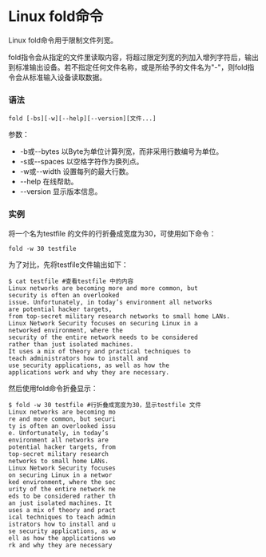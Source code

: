 # Linux fold命令

Linux fold命令用于限制文件列宽。

fold指令会从指定的文件里读取内容，将超过限定列宽的列加入增列字符后，输出到标准输出设备。若不指定任何文件名称，或是所给予的文件名为"-"，则fold指令会从标准输入设备读取数据。

### 语法

    fold [-bs][-w][--help][--version][文件...]

参数：

- -b或--bytes   以Byte为单位计算列宽，而非采用行数编号为单位。
- -s或--spaces   以空格字符作为换列点。
- -w或--width   设置每列的最大行数。
- --help   在线帮助。
- --version   显示版本信息。

### 实例

将一个名为testfile 的文件的行折叠成宽度为30，可使用如下命令：

    fold -w 30 testfile
    

为了对比，先将testfile文件输出如下：

    $ cat testfile #查看testfile 中的内容  
    Linux networks are becoming more and more common, but 
    security is often an overlooked  
    issue. Unfortunately, in today’s environment all networks 
    are potential hacker targets,  
    from top-secret military research networks to small home LANs.  
    Linux Network Security focuses on securing Linux in a 
    networked environment, where the  
    security of the entire network needs to be considered 
    rather than just isolated machines.  
    It uses a mix of theory and practical techniques to 
    teach administrators how to install and  
    use security applications, as well as how the 
    applications work and why they are necessary. 
    

然后使用fold命令折叠显示：

    $ fold -w 30 testfile #行折叠成宽度为30，显示testfile 文件  
    Linux networks are becoming mo  
    re and more common, but securi  
    ty is often an overlooked issu  
    e. Unfortunately, in today’s  
    environment all networks are  
    potential hacker targets, from  
    top-secret military research  
    networks to small home LANs.  
    Linux Network Security focuses  
    on securing Linux in a networ  
    ked environment, where the sec  
    urity of the entire network ne  
    eds to be considered rather th  
    an just isolated machines. It  
    uses a mix of theory and pract  
    ical techniques to teach admin  
    istrators how to install and u  
    se security applications, as w  
    ell as how the applications wo  
    rk and why they are necessary 
    